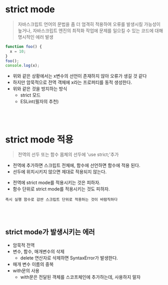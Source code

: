 # strict mode

> 자바스크립트 언어의 문법을 좀 더 엄격히 적용하여 오류를 발생시킬 가능성이 높거나, 자바스크립트 엔진의 최적화 작업에 문제를 일으킬 수 있는 코드에 대해 명시적인 에러 발생

```jsx
function foo() {
  x = 10;
}
foo();
console.log(x);
```

- 위와 같은 상황에서는 x변수의 선언이 존재하지 않아 오류가 생길 것 같다
- 하지만 암묵적으로 전역 객체에 x라는 프로퍼티를 동적 생성한다.
- 위와 같은 것을 방지하는 방식
  - strict 모드
  - ESLint(필자의 추천)

<br />
<br />

# strict mode 적용

> 전역의 선두 또는 함수 몸체의 선두에 'use strict;'추가

- 전역에 추가하면 스크립트 전체에, 함수에 선언하면 함수에 적용 된다.
- 선두에 위치시키지 않으면 제대로 적용되지 않는다.

* 전역에 strict mode를 적용시키는 것은 피하자.
* 함수 단위로 strict mode를 적용시키는 것도 피하자.

```
즉시 실행 함수로 감싼 스크립트 단위로 적용하는 것이 바람직하다
```

<br />
<br />

## strict mode가 발생시키는 에러

- 암묵적 전역
- 변수, 함수, 매개변수의 삭제
    - delete 연산자로 삭제하면 SyntaxError가 발생한다.
- 매개 변수 이름의 중복
- with문의 사용
    - with문은 전달된 객체를 스코프체인에 추가하는데, 사용하지 말자

<br />
